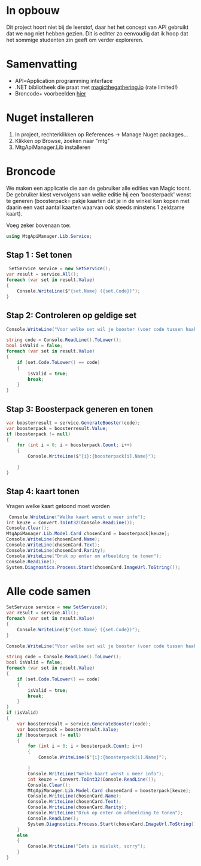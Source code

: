 # In opbouw
Dit project hoort niet bij de leerstof, daar het het concept van API gebruikt dat we nog niet hebben gezien. Dit is echter zo eenvoudig dat ik hoop dat het sommige studenten zin geeft om verder exploreren.

# Samenvatting

* API=Application programming interface
* .NET bibliotheek die praat met [magicthegathering.io](https://magicthegathering.io/)  (rate limited!)
* Broncode+ voorbeelden [hier](https://github.com/MagicTheGathering/mtg-sdk-dotnet)

# Nuget installeren

1. In project, rechterklikken op References ->  Manage Nuget packages…
2. Klikken op Browse, zoeken naar "mtg"
3. MtgApiManager.Lib installeren

# Broncode
We maken een applicatie die aan de gebruiker alle edities van Magic toont. De gebruiker kiest vervolgens van welke editie hij een 'boosterpack' wenst te generen (boosterpack= pakje kaarten dat je in de winkel kan kopen met daarin een vast aantal kaarten waarvan ook steeds minstens 1 zeldzame kaart).

Voeg zeker bovenaan toe:

```csharp
using MtgApiManager.Lib.Service;
```
## Stap 1 : Set tonen

```csharp
 SetService service = new SetService();
var result = service.All();
foreach (var set in result.Value)
{
    Console.WriteLine($"{set.Name} ({set.Code})");
}
```

## Stap 2: Controleren op geldige set
```csharp
Console.WriteLine("Voor welke set wil je booster (voer code tussen haakjes in)?");

string code = Console.ReadLine().ToLower();
bool isValid = false;
foreach (var set in result.Value)
{
    if (set.Code.ToLower() == code)
    {
        isValid = true;
        break;
    }
}
```
## Stap 3: Boosterpack generen en tonen

```csharp
var boosterresult = service.GenerateBooster(code);
var boosterpack = boosterresult.Value;
if (boosterpack != null)
{
    for (int i = 0; i < boosterpack.Count; i++)
    {
        Console.WriteLine($"{i}:{boosterpack[i].Name}");

    }
}
```

## Stap 4: kaart tonen
Vragen welke kaart getoond moet worden

```csharp
 Console.WriteLine("Welke kaart wenst u meer info");
int keuze = Convert.ToInt32(Console.ReadLine());
Console.Clear();
MtgApiManager.Lib.Model.Card chosenCard = boosterpack[keuze];
Console.WriteLine(chosenCard.Name);
Console.WriteLine(chosenCard.Text);
Console.WriteLine(chosenCard.Rarity);
Console.WriteLine("Druk op enter om afbeelding te tonen");
Console.ReadLine();
System.Diagnostics.Process.Start(chosenCard.ImageUrl.ToString());
```

# Alle code samen

```csharp
SetService service = new SetService();
var result = service.All();
foreach (var set in result.Value)
{
    Console.WriteLine($"{set.Name} ({set.Code})");
}

Console.WriteLine("Voor welke set wil je booster (voer code tussen haakjes in)?");

string code = Console.ReadLine().ToLower();
bool isValid = false;
foreach (var set in result.Value)
{
    if (set.Code.ToLower() == code)
    {
        isValid = true;
        break;
    }
}
if (isValid)
{
    var boosterresult = service.GenerateBooster(code);
    var boosterpack = boosterresult.Value;
    if (boosterpack != null)
    {
        for (int i = 0; i < boosterpack.Count; i++)
        {
            Console.WriteLine($"{i}:{boosterpack[i].Name}");

        }
        Console.WriteLine("Welke kaart wenst u meer info");
        int keuze = Convert.ToInt32(Console.ReadLine());
        Console.Clear();
        MtgApiManager.Lib.Model.Card chosenCard = boosterpack[keuze];
        Console.WriteLine(chosenCard.Name);
        Console.WriteLine(chosenCard.Text);
        Console.WriteLine(chosenCard.Rarity);
        Console.WriteLine("Druk op enter om afbeelding te tonen");
        Console.ReadLine();
        System.Diagnostics.Process.Start(chosenCard.ImageUrl.ToString());
    }
    else
    {
        Console.WriteLine("Iets is mislukt, sorry");
    }
}
```